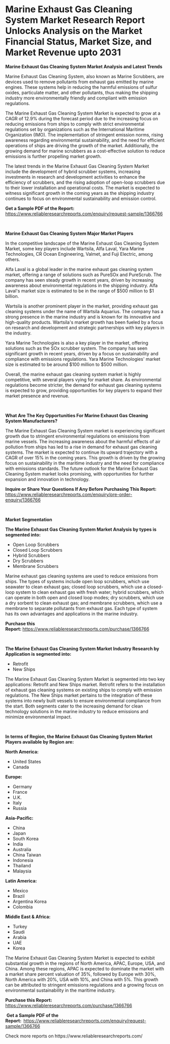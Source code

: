 <p><h1>Marine Exhaust Gas Cleaning System Market Research Report Unlocks Analysis on the Market Financial Status, Market Size, and Market Revenue upto 2031</h1></p><p><strong>Marine Exhaust Gas Cleaning System Market Analysis and Latest Trends</strong></p>
<p><p>Marine Exhaust Gas Cleaning System, also known as Marine Scrubbers, are devices used to remove pollutants from exhaust gas emitted by marine engines. These systems help in reducing the harmful emissions of sulfur oxides, particulate matter, and other pollutants, thus making the shipping industry more environmentally friendly and compliant with emission regulations.</p><p>The Marine Exhaust Gas Cleaning System Market is expected to grow at a CAGR of 12.9% during the forecast period due to the increasing focus on reducing emissions from ships to comply with strict environmental regulations set by organizations such as the International Maritime Organization (IMO). The implementation of stringent emission norms, rising awareness regarding environmental sustainability, and the need for efficient operations of ships are driving the growth of the market. Additionally, the growing demand for marine scrubbers as a cost-effective solution to reduce emissions is further propelling market growth.</p><p>The latest trends in the Marine Exhaust Gas Cleaning System Market include the development of hybrid scrubber systems, increasing investments in research and development activities to enhance the efficiency of scrubbers, and the rising adoption of open-loop scrubbers due to their lower installation and operational costs. The market is expected to witness significant growth in the coming years as the shipping industry continues to focus on environmental sustainability and emission control.</p></p>
<p><strong>Get a Sample PDF of the Report:&nbsp;</strong> <a href="https://www.reliableresearchreports.com/enquiry/request-sample/1366766">https://www.reliableresearchreports.com/enquiry/request-sample/1366766</a></p>
<p>&nbsp;</p>
<p><strong>Marine Exhaust Gas Cleaning System Major Market Players</strong></p>
<p><p>In the competitive landscape of the Marine Exhaust Gas Cleaning System Market, some key players include Wartsila, Alfa Laval, Yara Marine Technologies, CR Ocean Engineering, Valmet, and Fuji Electric, among others. </p><p>Alfa Laval is a global leader in the marine exhaust gas cleaning system market, offering a range of solutions such as PureSOx and PureScrub. The company has seen steady growth in recent years, driven by increasing awareness about environmental regulations in the shipping industry. Alfa Laval's market size is estimated to be in the range of $500 million to $1 billion.</p><p>Wartsila is another prominent player in the market, providing exhaust gas cleaning systems under the name of Wartsila Aquarius. The company has a strong presence in the marine industry and is known for its innovative and high-quality products. Wartsila's market growth has been fueled by a focus on research and development and strategic partnerships with key players in the industry.</p><p>Yara Marine Technologies is also a key player in the market, offering solutions such as the SOx scrubber system. The company has seen significant growth in recent years, driven by a focus on sustainability and compliance with emissions regulations. Yara Marine Technologies' market size is estimated to be around $100 million to $500 million.</p><p>Overall, the marine exhaust gas cleaning system market is highly competitive, with several players vying for market share. As environmental regulations become stricter, the demand for exhaust gas cleaning systems is expected to grow, providing opportunities for key players to expand their market presence and revenue.</p></p>
<p>&nbsp;</p>
<p><strong>What Are The Key Opportunities For Marine Exhaust Gas Cleaning System Manufacturers?</strong></p>
<p><p>The Marine Exhaust Gas Cleaning System market is experiencing significant growth due to stringent environmental regulations on emissions from marine vessels. The increasing awareness about the harmful effects of air pollution from ships has led to a rise in demand for exhaust gas cleaning systems. The market is expected to continue its upward trajectory with a CAGR of over 15% in the coming years. This growth is driven by the growing focus on sustainability in the maritime industry and the need for compliance with emissions standards. The future outlook for the Marine Exhaust Gas Cleaning System market looks promising, with opportunities for further expansion and innovation in technology.</p></p>
<p><strong>Inquire or Share Your Questions If Any Before Purchasing This Report:</strong> <a href="https://www.reliableresearchreports.com/enquiry/pre-order-enquiry/1366766">https://www.reliableresearchreports.com/enquiry/pre-order-enquiry/1366766</a></p>
<p>&nbsp;</p>
<p><strong>Market Segmentation</strong></p>
<p><strong>The Marine Exhaust Gas Cleaning System Market Analysis by types is segmented into:</strong></p>
<p><ul><li>Open Loop Scrubbers</li><li>Closed Loop Scrubbers</li><li>Hybrid Scrubbers</li><li>Dry Scrubbers</li><li>Membrane Scrubbers</li></ul></p>
<p><p>Marine exhaust gas cleaning systems are used to reduce emissions from ships. The types of systems include open loop scrubbers, which use seawater to clean exhaust gas; closed loop scrubbers, which use a closed-loop system to clean exhaust gas with fresh water; hybrid scrubbers, which can operate in both open and closed loop modes; dry scrubbers, which use a dry sorbent to clean exhaust gas; and membrane scrubbers, which use a membrane to separate pollutants from exhaust gas. Each type of system has its own advantages and applications in the marine industry.</p></p>
<p><strong>Purchase this Report:&nbsp;</strong><a href="https://www.reliableresearchreports.com/purchase/1366766">https://www.reliableresearchreports.com/purchase/1366766</a></p>
<p>&nbsp;</p>
<p><strong>The Marine Exhaust Gas Cleaning System Market Industry Research by Application is segmented into:</strong></p>
<p><ul><li>Retrofit</li><li>New Ships</li></ul></p>
<p><p>The Marine Exhaust Gas Cleaning System Market is segmented into two key applications: Retrofit and New Ships market. Retrofit refers to the installation of exhaust gas cleaning systems on existing ships to comply with emission regulations. The New Ships market pertains to the integration of these systems into newly built vessels to ensure environmental compliance from the start. Both segments cater to the increasing demand for clean technology solutions in the marine industry to reduce emissions and minimize environmental impact.</p></p>
<p>&nbsp;</p>
<p><strong>In terms of Region, the Marine Exhaust Gas Cleaning System Market Players available by Region are:</strong></p>
<p>
    <p> <strong> North America: </strong>
        <ul>
            <li>United States</li>
            <li>Canada</li>
        </ul>
        </p> 
    <p> <strong> Europe: </strong>
        <ul>
            <li>Germany</li>
            <li>France</li>
            <li>U.K.</li>
            <li>Italy</li>
            <li>Russia</li>
        </ul>
        </p> 
    <p> <strong> Asia-Pacific: </strong>
        <ul>
            <li>China</li>
            <li>Japan</li>
            <li>South Korea</li>
            <li>India</li>
            <li>Australia</li>
            <li>China Taiwan</li>
            <li>Indonesia</li>
            <li>Thailand</li>
            <li>Malaysia</li>
        </ul>
        </p> 
    <p> <strong> Latin America: </strong>
        <ul>
            <li>Mexico</li>
            <li>Brazil</li>
            <li>Argentina Korea</li>
            <li>Colombia</li>
        </ul>
        </p> 
    <p> <strong> Middle East & Africa: </strong>
        <ul>
            <li>Turkey</li>
            <li>Saudi</li>
            <li>Arabia</li>
            <li>UAE</li>
            <li>Korea</li>
        </ul>
    </p>
    </p>
<p><p>The Marine Exhaust Gas Cleaning System Market is expected to exhibit substantial growth in the regions of North America, APAC, Europe, USA, and China. Among these regions, APAC is expected to dominate the market with a market share percent valuation of 35%, followed by Europe with 30%, North America with 20%, USA with 10%, and China with 5%. This growth can be attributed to stringent emissions regulations and a growing focus on environmental sustainability in the maritime industry.</p></p>
<p><strong>Purchase this Report: </strong><a href="https://www.reliableresearchreports.com/purchase/1366766">https://www.reliableresearchreports.com/purchase/1366766</a></p>
<p>&nbsp;<strong>Get a Sample PDF of the Report:&nbsp;&nbsp;</strong><a href="https://www.reliableresearchreports.com/enquiry/request-sample/1366766">https://www.reliableresearchreports.com/enquiry/request-sample/1366766</a></p>
<p><strong></strong></p>
<p>Check more reports on https://www.reliableresearchreports.com/</p>